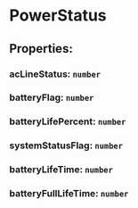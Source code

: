 # **PowerStatus**
## **Properties**:
### acLineStatus: `number`
### batteryFlag: `number`
### batteryLifePercent: `number`
### systemStatusFlag: `number`
### batteryLifeTime: `number`
### batteryFullLifeTime: `number`